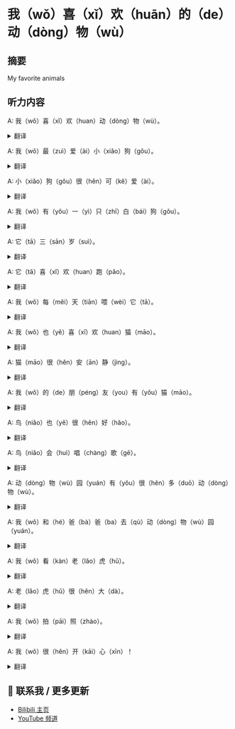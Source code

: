 # 我（wǒ）喜（xǐ）欢（huān）的（de）动（dòng）物（wù）

## 摘要

My favorite animals

## 听力内容

A: 我（wǒ）喜（xǐ）欢（huan）动（dòng）物（wù）。

<details>
<summary>翻译</summary>
I like animals.
</details>

A: 我（wǒ）最（zuì）爱（ài）小（xiǎo）狗（gǒu）。

<details>
<summary>翻译</summary>
I love dogs the most.
</details>

A: 小（xiǎo）狗（gǒu）很（hěn）可（kě）爱（ài）。

<details>
<summary>翻译</summary>
Dogs are very cute.
</details>

A: 我（wǒ）有（yǒu）一（yì）只（zhī）白（bái）狗（gǒu）。

<details>
<summary>翻译</summary>
I have a white dog.
</details>

A: 它（tā）三（sān）岁（suì）。

<details>
<summary>翻译</summary>
Lele is three years old.
</details>

A: 它（tā）喜（xǐ）欢（huan）跑（pǎo）。

<details>
<summary>翻译</summary>
It likes to run.
</details>

A: 我（wǒ）每（měi）天（tiān）喂（wèi）它（tā）。

<details>
<summary>翻译</summary>
I feed it every day.
</details>

A: 我（wǒ）也（yě）喜（xǐ）欢（huan）猫（māo）。

<details>
<summary>翻译</summary>
I also like cats.
</details>

A: 猫（māo）很（hěn）安（ān）静（jìng）。

<details>
<summary>翻译</summary>
Cats are very quiet.
</details>

A: 我（wǒ）的（de）朋（péng）友（you）有（yǒu）猫（māo）。

<details>
<summary>翻译</summary>
My friend has a cat.
</details>

A: 鸟（niǎo）也（yě）很（hěn）好（hǎo）。

<details>
<summary>翻译</summary>
Birds are nice too.
</details>

A: 鸟（niǎo）会（huì）唱（chàng）歌（gē）。

<details>
<summary>翻译</summary>
Birds can sing.
</details>

A: 动（dòng）物（wù）园（yuán）有（yǒu）很（hěn）多（duō）动（dòng）物（wù）。

<details>
<summary>翻译</summary>
The zoo has many animals.
</details>

A: 我（wǒ）和（hé）爸（bà）爸（ba）去（qù）动（dòng）物（wù）园（yuán）。

<details>
<summary>翻译</summary>
I go to the zoo with my dad.
</details>

A: 我（wǒ）看（kàn）老（lǎo）虎（hǔ）。

<details>
<summary>翻译</summary>
I see tigers.
</details>

A: 老（lǎo）虎（hǔ）很（hěn）大（dà）。

<details>
<summary>翻译</summary>
Tigers are very big.
</details>

A: 我（wǒ）拍（pāi）照（zhào）。

<details>
<summary>翻译</summary>
I take photos.
</details>

A: 我（wǒ）很（hěn）开（kāi）心（xīn）！

<details>
<summary>翻译</summary>
I am very happy!
</details>


## 📢 联系我 / 更多更新

- [Bilibili 主页](https://space.bilibili.com/393573154?spm_id_from=333.1007.0.0)
- [YouTube 频道](https://www.youtube.com/@JapaneseListeningRoom)
